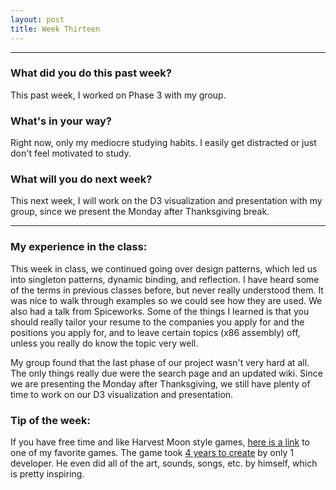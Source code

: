 ```yaml
---
layout: post
title: Week Thirteen
---
```


---

### What did you do this past week?
This past week, I worked on Phase 3 with my group.

### What's in your way?
Right now, only my mediocre studying habits. I easily get distracted or just don't feel motivated to study.

### What will you do next week?
This next week, I will work on the D3 visualization and presentation with my group, since we present the Monday after Thanksgiving break.

---

### My experience in the class:
This week in class, we continued going over design patterns, which led us into singleton patterns, dynamic binding, and reflection. I have heard some of the terms in previous classes before, but never really understood them. It was nice to walk through examples so we could see how they are used. We also had a talk from Spiceworks. Some of the things I learned is that you should really tailor your resume to the companies you apply for and the positions you apply for, and to leave certain topics (x86 assembly) off, unless you really do know the topic very well. 

My group found that the last phase of our project wasn't very hard at all. The only things really due were the search page and an updated wiki. Since we are presenting the Monday after Thanksgiving, we still have plenty of time to work on our D3 visualization and presentation. 

### Tip of the week:
If you have free time and like Harvest Moon style games, [here is a link](http://store.steampowered.com/app/413150/) to one of my favorite games. The game took [4 years to create](http://www.gamasutra.com/view/news/267563/The_4_years_of_selfimposed_crunch_that_went_into_Stardew_Valley.php) by only 1 developer. He even did all of the art, sounds, songs, etc. by himself, which is pretty inspiring.
